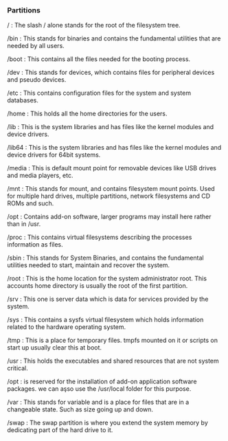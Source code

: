 


### Partitions

/ :	The slash / alone stands for the root of the filesystem tree.

/bin : 	This stands for binaries and contains the fundamental utilities that are needed by all users.

/boot :	This contains all the files needed for the booting process.

/dev :	This stands for devices, which contains files for peripheral devices and pseudo devices.

/etc :	This contains configuration files for the system and system databases.

/home :	This holds all the home directories for the users.

/lib :	This is the system libraries and has files like the kernel modules and device drivers.

/lib64 : 	This is the system libraries and has files like the kernel modules and device drivers for 64bit systems.

/media :	This is default mount point for removable devices like USB drives and media players, etc.

/mnt :	This stands for mount, and contains filesystem mount points. Used for multiple hard drives, multiple partitions, network filesystems and CD ROMs and such.

/opt :	Contains add-on software, larger programs may install here rather than in /usr.

/proc :	This contains virtual filesystems describing the processes information as files.

/sbin :	This stands for System Binaries, and contains the fundamental utilities needed to start, maintain and recover the system.

/root :	This is the home location for the system administrator root. This accounts home directory is usually the root of the first partition.

/srv :	This one is server data which is data for services provided by the system.

/sys :	This contains a sysfs virtual filesystem which holds information related to the hardware operating system.

/tmp :	This is a place for temporary files. tmpfs mounted on it or scripts on start up usually clear this at boot.

/usr :	This holds the executables and shared resources that are not system critical.

/opt : is reserved for the installation of add-on application software packages. we can aşso use the /usr/local folder for this purpose.

/var :	This stands for variable and is a place for files that are in a changeable state. Such as size going up and down.

/swap :	The swap partition is where you extend the system memory by dedicating part of the hard drive to it.
